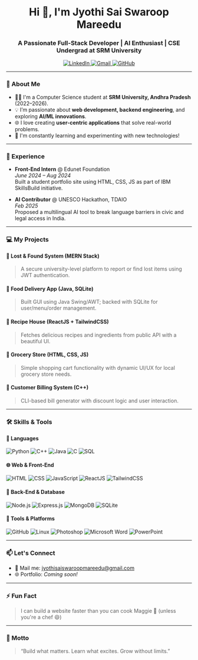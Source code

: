 <h1 align="center">Hi 👋, I'm Jyothi Sai Swaroop Mareedu</h1>
<h3 align="center">A Passionate Full-Stack Developer | AI Enthusiast | CSE Undergrad at SRM University</h3>

<p align="center">
  <a href="https://www.linkedin.com/in/jyothi-sai-swaroop-mareedu/" target="_blank">
    <img src="https://img.shields.io/badge/LinkedIn-blue?style=flat-square&logo=linkedin" alt="LinkedIn"/>
  </a>
  <a href="mailto:jyothisaiswaroopmareedu@gmail.com">
    <img src="https://img.shields.io/badge/Gmail-red?style=flat-square&logo=gmail&logoColor=white" alt="Gmail"/>
  </a>
  <a href="https://github.com/mjsswaroop">
    <img src="https://img.shields.io/badge/GitHub-100000?style=flat-square&logo=github&logoColor=white" alt="GitHub"/>
  </a>
</p>

---

### 🚀 About Me
- 🧑‍🎓 I'm a Computer Science student at **SRM University, Andhra Pradesh** (2022–2026).
- 💡 I’m passionate about **web development, backend engineering**, and exploring **AI/ML innovations**.
- 🌐 I love creating **user-centric applications** that solve real-world problems.
- 🧠 I'm constantly learning and experimenting with new technologies!

---

### 💼 Experience

- **Front-End Intern** @ Edunet Foundation  
  *June 2024 – Aug 2024*  
  Built a student portfolio site using HTML, CSS, JS as part of IBM SkillsBuild initiative.

- **AI Contributor** @ UNESCO Hackathon, TDAIO  
  *Feb 2025*  
  Proposed a multilingual AI tool to break language barriers in civic and legal access in India.

---

### 💻 My Projects

#### 🔹 Lost & Found System (MERN Stack)
> A secure university-level platform to report or find lost items using JWT authentication.

#### 🔹 Food Delivery App (Java, SQLite)
> Built GUI using Java Swing/AWT; backed with SQLite for user/menu/order management.

#### 🔹 Recipe House (ReactJS + TailwindCSS)
> Fetches delicious recipes and ingredients from public API with a beautiful UI.

#### 🔹 Grocery Store (HTML, CSS, JS)
> Simple shopping cart functionality with dynamic UI/UX for local grocery store needs.

#### 🔹 Customer Billing System (C++)
> CLI-based bill generator with discount logic and user interaction.

---

### 🛠️ Skills & Tools

#### 🚩 Languages
![Python](https://img.shields.io/badge/Python-3776AB?style=for-the-badge&logo=python&logoColor=white)
![C++](https://img.shields.io/badge/C++-00599C?style=for-the-badge&logo=c%2B%2B&logoColor=white)
![Java](https://img.shields.io/badge/Java-ED8B00?style=for-the-badge&logo=openjdk&logoColor=white)
![C](https://img.shields.io/badge/C-276DC3?style=for-the-badge&logo=c&logoColor=white)
![SQL](https://img.shields.io/badge/SQL-4479A1?style=for-the-badge&logo=postgresql&logoColor=white)

#### 🌐 Web & Front-End
![HTML](https://img.shields.io/badge/HTML5-E34F26?style=for-the-badge&logo=html5&logoColor=white)
![CSS](https://img.shields.io/badge/CSS3-1572B6?style=for-the-badge&logo=css3&logoColor=white)
![JavaScript](https://img.shields.io/badge/JavaScript-F7DF1E?style=for-the-badge&logo=javascript&logoColor=black)
![ReactJS](https://img.shields.io/badge/React-20232A?style=for-the-badge&logo=react&logoColor=61DAFB)
![TailwindCSS](https://img.shields.io/badge/Tailwind_CSS-38B2AC?style=for-the-badge&logo=tailwind-css&logoColor=white)

#### 🧱 Back-End & Database
![Node.js](https://img.shields.io/badge/Node.js-339933?style=for-the-badge&logo=node.js&logoColor=white)
![Express.js](https://img.shields.io/badge/Express.js-000000?style=for-the-badge&logo=express&logoColor=white)
![MongoDB](https://img.shields.io/badge/MongoDB-4EA94B?style=for-the-badge&logo=mongodb&logoColor=white)
![SQLite](https://img.shields.io/badge/SQLite-07405E?style=for-the-badge&logo=sqlite&logoColor=white)

#### 🔧 Tools & Platforms
![GitHub](https://img.shields.io/badge/GitHub-181717?style=for-the-badge&logo=github)
![Linux](https://img.shields.io/badge/Linux-FCC624?style=for-the-badge&logo=linux&logoColor=black)
![Photoshop](https://img.shields.io/badge/Photoshop-31A8FF?style=for-the-badge&logo=adobe-photoshop&logoColor=white)
![Microsoft Word](https://img.shields.io/badge/MS_Word-2B579A?style=for-the-badge&logo=microsoft-word&logoColor=white)
![PowerPoint](https://img.shields.io/badge/MS_PowerPoint-B7472A?style=for-the-badge&logo=microsoft-powerpoint&logoColor=white)

---



### 📫 Let's Connect
- 💌 Mail me: [jyothisaiswaroopmareedu@gmail.com](mailto:jyothisaiswaroopmareedu@gmail.com)
- 🌐 Portfolio: *Coming soon!*

---

### ⚡ Fun Fact
> I can build a website faster than you can cook Maggie 🍜 (unless you're a chef 😄)

---

### 🧭 Motto
> “Build what matters. Learn what excites. Grow without limits.”
